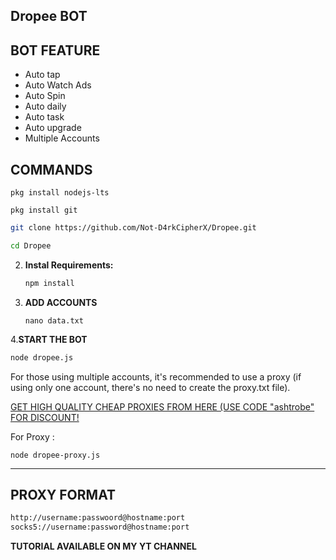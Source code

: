## Dropee BOT

## BOT FEATURE

- Auto tap
- Auto Watch Ads
- Auto Spin
- Auto daily
- Auto task
- Auto upgrade
- Multiple Accounts

## COMMANDS
```
pkg install nodejs-lts
```
```
pkg install git
```
   ```bash
   git clone https://github.com/Not-D4rkCipherX/Dropee.git
   ```
   ```bash
   cd Dropee
   ```

2. **Instal Requirements:**
   ```bash
   npm install
   ```
3. **ADD ACCOUNTS**
   ```
   nano data.txt
   ```
4.**START THE BOT**
```bash
node dropee.js
```
For those using multiple accounts, it's recommended to use a proxy (if using only one account, there's no need to create the proxy.txt file).

[GET HIGH QUALITY CHEAP PROXIES FROM HERE (USE CODE "ashtrobe" FOR DISCOUNT!](https://proxy-sale.com/?partner_link=7w04Ij8gwl)

For Proxy :
```
node dropee-proxy.js
```
---

## PROXY FORMAT

```bash
http://username:passwoord@hostname:port
socks5://username:password@hostname:port
```
**TUTORIAL AVAILABLE ON MY YT CHANNEL**
